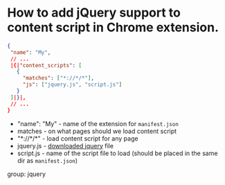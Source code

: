 # How to add jQuery support to content script in Chrome extension.

```json
{
 "name": "My",
 // ...
 |{|"content_scripts": [
   {
     "matches": ["*://*/*"],
     "js": ["jquery.js", "script.js"]
   }
 ]|}|,
 // ...
}
```

- "name": "My" - name of the extension for `manifest.json`
- matches - on what pages should we load content script
- "\*://\*/\*" - load content script for any page
- jquery.js - [downloaded jquery](https://jquery.com/download/) file
- script.js - name of the script file to load (should be placed in the same dir as `manifest.json`)

group: jquery
